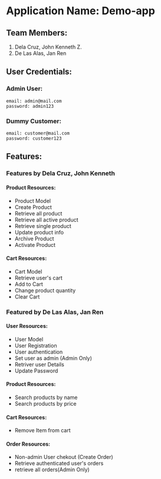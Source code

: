 # Application Name: Demo-app

## Team Members:
1. Dela Cruz, John Kenneth Z.
2. De Las Alas, Jan Ren

## User Credentials:

### Admin User:

    email: admin@mail.com
    password: admin123

### Dummy Customer:

    email: customer@mail.com
    password: customer123

## Features: 

### Features by Dela Cruz, John Kenneth 

#### Product Resources:
* Product Model
* Create Product
* Retrieve all product
* Retrieve all active product
* Retrieve single product
* Update product info
* Archive Product
* Activate Product

#### Cart Resources: 
* Cart Model
* Retrieve user's cart
* Add to Cart
* Change product quantity
* Clear Cart

### Featured by De Las Alas, Jan Ren

#### User Resources:
* User Model
* User Registration
* User authentication
* Set user as admin (Admin Only)
* Retriver user Details
* Update Password

#### Product Resources:
* Search products by name
* Search products by price

#### Cart Resources:
* Remove Item from cart

#### Order Resources:
* Non-admin User chekout (Create Order)
* Retrieve authenticated user's orders
* retrieve all orders(Admin Only)



